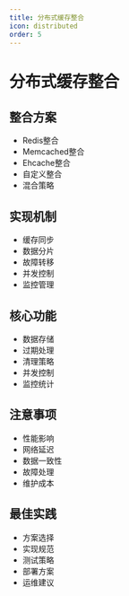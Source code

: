 ```yaml
---
title: 分布式缓存整合
icon: distributed
order: 5
---
```


# 分布式缓存整合

## 整合方案
- Redis整合
- Memcached整合
- Ehcache整合
- 自定义整合
- 混合策略

## 实现机制
- 缓存同步
- 数据分片
- 故障转移
- 并发控制
- 监控管理

## 核心功能
- 数据存储
- 过期处理
- 清理策略
- 并发控制
- 监控统计

## 注意事项
- 性能影响
- 网络延迟
- 数据一致性
- 故障处理
- 维护成本

## 最佳实践
- 方案选择
- 实现规范
- 测试策略
- 部署方案
- 运维建议
